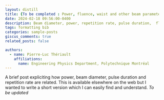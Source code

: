 ```yaml
---
layout: distill
title: {To be completed : Power, fluence, waist and other beam parameters}
date: 2024-02-18 09:56:00-0400
description: Beam diameter, power, repetition rate, pulse duration,  fluence and power
tags: formatting bib
categories: sample-posts
giscus_comments: true
related_posts: false

authors:
  - name: Pierre-Luc Thériault
    affiliations:
      name: Engineering Physics Department, Polytechnique Montréal
---
```

A brief post expliciting how power, beam diameter, pulse duration and repetition rate are related. This is available elsewhere on the web but I wanted to write a short version which I can easily find and understand.
*To be updated*

